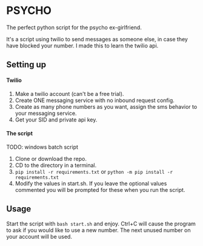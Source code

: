 # PSYCHO

The perfect python script for the psycho ex-girlfriend.  

It's a script using twilio to send messages as someone else, in case they have blocked your number. I made this to learn the twilio api.

## Setting up

#### Twilio

1. Make a twilio account (can't be a free trial).
2. Create ONE messaging service with no inbound request config.
3. Create as many phone numbers as you want, assign the sms behavior to your messaging service.
4. Get your SID and private api key.

#### The script

TODO: windows batch script

1. Clone or download the repo.
2. CD to the directory in a terminal.
3. `pip install -r requirements.txt` or `python -m pip install -r requirements.txt`
4. Modify the values in start.sh. If you leave the optional values commented you will be prompted for these when you run the script.

## Usage

Start the script with `bash start.sh` and enjoy. Ctrl+C will cause the program to ask if you would like to use a new number. The next unused number on your account will be used.